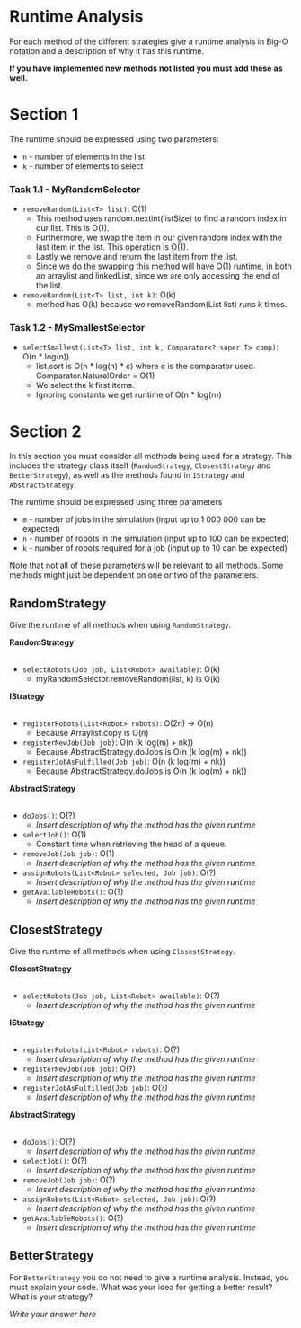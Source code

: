 # Runtime Analysis
For each method of the different strategies give a runtime analysis in Big-O notation and a description of why it has this runtime.

**If you have implemented new methods not listed you must add these as well.**

# Section 1
The runtime should be expressed using two parameters:
   * `n` - number of elements in the list
   * `k` - number of elements to select

### Task 1.1 - MyRandomSelector
* `removeRandom(List<T> list)`: O(1)
    * This method uses random.nextint(listSize)  to find a random index in our list. This is O(1). 
    * Furthermore, we swap the item in our given random index with the last item in the list. This operation is O(1). 
    * Lastly we remove and return the last item from the list.
    * Since we do the swapping this method will have O(1) runtime, in both an arraylist and linkedList, since we are only accessing the end of the list. 
* `removeRandom(List<T> list, int k)`: O(k)
    * method has O(k) because we removeRandom(List<T> list) runs k times. 

### Task 1.2 - MySmallestSelector
* `selectSmallest(List<T> list, int k, Comparator<? super T> comp)`: O(n * log(n))
    * list.sort is O(n * log(n) * c) where c is the comparator used. Comparator.NaturalOrder = O(1)
    * We select the k first items. 
    * Ignoring constants we get runtime of O(n * log(n))

# Section 2
In this section you must consider all methods being used for a strategy. This includes the strategy class itself (`RandomStrategy`, `ClosestStrategy` and `BetterStrategy`), as well as the methods found in `IStrategy` and `AbstractStrategy`.

The runtime should be expressed using three parameters
   * `m` - number of jobs in the simulation (input up to 1 000 000 can be expected)
   * `n` - number of robots in the simulation (input up to 100 can be expected)
   * `k` - number of robots required for a job (input up to 10 can be expected)

Note that not all of these parameters will be relevant to all methods. Some methods might just be dependent on one or two of the parameters.

## RandomStrategy
Give the runtime of all methods when using `RandomStrategy`.

**RandomStrategy** <br></br>
* `selectRobots(Job job, List<Robot> available)`: O(k)
    *  myRandomSelector.removeRandom(list, k) is O(k)

**IStrategy** <br></br>
* ``registerRobots(List<Robot> robots)``: O(2n) -> O(n) 
    * Because Arraylist.copy is O(n) 
* ``registerNewJob(Job job)``: O(n (k log(m) + nk))
    * Because AbstractStrategy.doJobs is O(n (k log(m) + nk))
* ``registerJobAsFulfilled(Job job)``: O(n (k log(m) + nk))
    * Because AbstractStrategy.doJobs is O(n (k log(m) + nk))

**AbstractStrategy** <br></br>
* `doJobs()`: O(?)
    * *Insert description of why the method has the given runtime*
* `selectJob()`: O(1)
    * Constant time when retrieving the head of a queue. 
* `removeJob(Job job)`: O(1)
    * *Insert description of why the method has the given runtime*
* `assignRobots(List<Robot> selected, Job job)`: O(?)
    * *Insert description of why the method has the given runtime*
* `getAvailableRobots()`: O(?)
    * *Insert description of why the method has the given runtime*

## ClosestStrategy
Give the runtime of all methods when using `ClosestStrategy`.

**ClosestStrategy** <br></br>
* `selectRobots(Job job, List<Robot> available)`: O(?)
    * *Insert description of why the method has the given runtime*

**IStrategy** <br></br>
* ``registerRobots(List<Robot> robots)``: O(?)
    * *Insert description of why the method has the given runtime*
* ``registerNewJob(Job job)``: O(?)
    * *Insert description of why the method has the given runtime*
* ``registerJobAsFulfilled(Job job)``: O(?)
    * *Insert description of why the method has the given runtime*

**AbstractStrategy** <br></br>
* `doJobs()`: O(?)
    * *Insert description of why the method has the given runtime*
* `selectJob()`: O(?)
    * *Insert description of why the method has the given runtime*
* `removeJob(Job job)`: O(?)
    * *Insert description of why the method has the given runtime*
* `assignRobots(List<Robot> selected, Job job)`: O(?)
    * *Insert description of why the method has the given runtime*
* `getAvailableRobots()`: O(?)
    * *Insert description of why the method has the given runtime*


## BetterStrategy
For `BetterStrategy` you do not need to give a runtime analysis. 
Instead, you must explain your code. What was your idea for getting a better result? What is your strategy?

*Write your answer here*
